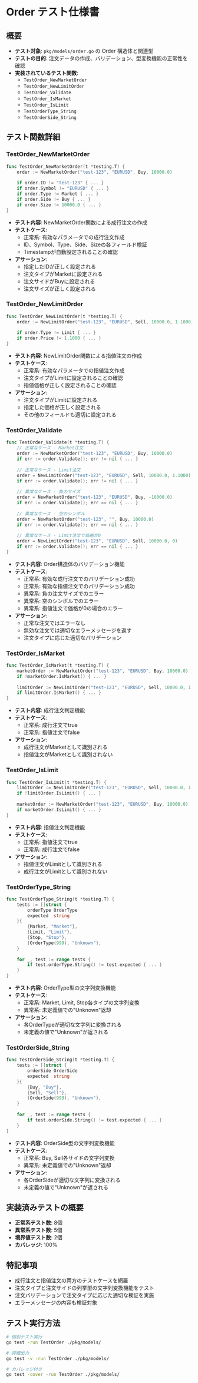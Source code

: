 # Order テスト仕様書

## 概要
- **テスト対象**: `pkg/models/order.go` の Order 構造体と関連型
- **テストの目的**: 注文データの作成、バリデーション、型変換機能の正常性を確認
- **実装されているテスト関数**: 
  - `TestOrder_NewMarketOrder`
  - `TestOrder_NewLimitOrder`
  - `TestOrder_Validate`
  - `TestOrder_IsMarket`
  - `TestOrder_IsLimit`
  - `TestOrderType_String`
  - `TestOrderSide_String`

## テスト関数詳細

### TestOrder_NewMarketOrder
```go
func TestOrder_NewMarketOrder(t *testing.T) {
    order := NewMarketOrder("test-123", "EURUSD", Buy, 10000.0)
    
    if order.ID != "test-123" { ... }
    if order.Symbol != "EURUSD" { ... }
    if order.Type != Market { ... }
    if order.Side != Buy { ... }
    if order.Size != 10000.0 { ... }
}
```
- **テスト内容**: NewMarketOrder関数による成行注文の作成
- **テストケース**: 
  - 正常系: 有効なパラメータでの成行注文作成
  - ID、Symbol、Type、Side、Sizeの各フィールド検証
  - Timestampが自動設定されることの確認
- **アサーション**: 
  - 指定したIDが正しく設定される
  - 注文タイプがMarketに設定される
  - 注文サイドがBuyに設定される
  - 注文サイズが正しく設定される

### TestOrder_NewLimitOrder
```go
func TestOrder_NewLimitOrder(t *testing.T) {
    order := NewLimitOrder("test-123", "EURUSD", Sell, 10000.0, 1.1000)
    
    if order.Type != Limit { ... }
    if order.Price != 1.1000 { ... }
}
```
- **テスト内容**: NewLimitOrder関数による指値注文の作成
- **テストケース**: 
  - 正常系: 有効なパラメータでの指値注文作成
  - 注文タイプがLimitに設定されることの確認
  - 指値価格が正しく設定されることの確認
- **アサーション**: 
  - 注文タイプがLimitに設定される
  - 指定した価格が正しく設定される
  - その他のフィールドも適切に設定される

### TestOrder_Validate
```go
func TestOrder_Validate(t *testing.T) {
    // 正常なケース - Market注文
    order := NewMarketOrder("test-123", "EURUSD", Buy, 10000.0)
    if err := order.Validate(); err != nil { ... }
    
    // 正常なケース - Limit注文
    order = NewLimitOrder("test-123", "EURUSD", Sell, 10000.0, 1.1000)
    if err := order.Validate(); err != nil { ... }
    
    // 異常なケース - 負のサイズ
    order = NewMarketOrder("test-123", "EURUSD", Buy, -10000.0)
    if err := order.Validate(); err == nil { ... }
    
    // 異常なケース - 空のシンボル
    order = NewMarketOrder("test-123", "", Buy, 10000.0)
    if err := order.Validate(); err == nil { ... }
    
    // 異常なケース - Limit注文で価格が0
    order = NewLimitOrder("test-123", "EURUSD", Sell, 10000.0, 0)
    if err := order.Validate(); err == nil { ... }
}
```
- **テスト内容**: Order構造体のバリデーション機能
- **テストケース**: 
  - 正常系: 有効な成行注文でのバリデーション成功
  - 正常系: 有効な指値注文でのバリデーション成功
  - 異常系: 負の注文サイズでのエラー
  - 異常系: 空のシンボルでのエラー
  - 異常系: 指値注文で価格が0の場合のエラー
- **アサーション**: 
  - 正常な注文ではエラーなし
  - 無効な注文では適切なエラーメッセージを返す
  - 注文タイプに応じた適切なバリデーション

### TestOrder_IsMarket
```go
func TestOrder_IsMarket(t *testing.T) {
    marketOrder := NewMarketOrder("test-123", "EURUSD", Buy, 10000.0)
    if !marketOrder.IsMarket() { ... }
    
    limitOrder := NewLimitOrder("test-123", "EURUSD", Sell, 10000.0, 1.1000)
    if limitOrder.IsMarket() { ... }
}
```
- **テスト内容**: 成行注文判定機能
- **テストケース**: 
  - 正常系: 成行注文でtrue
  - 正常系: 指値注文でfalse
- **アサーション**: 
  - 成行注文がMarketとして識別される
  - 指値注文がMarketとして識別されない

### TestOrder_IsLimit
```go
func TestOrder_IsLimit(t *testing.T) {
    limitOrder := NewLimitOrder("test-123", "EURUSD", Sell, 10000.0, 1.1000)
    if !limitOrder.IsLimit() { ... }
    
    marketOrder := NewMarketOrder("test-123", "EURUSD", Buy, 10000.0)
    if marketOrder.IsLimit() { ... }
}
```
- **テスト内容**: 指値注文判定機能
- **テストケース**: 
  - 正常系: 指値注文でtrue
  - 正常系: 成行注文でfalse
- **アサーション**: 
  - 指値注文がLimitとして識別される
  - 成行注文がLimitとして識別されない

### TestOrderType_String
```go
func TestOrderType_String(t *testing.T) {
    tests := []struct {
        orderType OrderType
        expected  string
    }{
        {Market, "Market"},
        {Limit, "Limit"},
        {Stop, "Stop"},
        {OrderType(999), "Unknown"},
    }
    
    for _, test := range tests {
        if test.orderType.String() != test.expected { ... }
    }
}
```
- **テスト内容**: OrderType型の文字列変換機能
- **テストケース**: 
  - 正常系: Market, Limit, Stop各タイプの文字列変換
  - 異常系: 未定義値での"Unknown"返却
- **アサーション**: 
  - 各OrderTypeが適切な文字列に変換される
  - 未定義の値で"Unknown"が返される

### TestOrderSide_String
```go
func TestOrderSide_String(t *testing.T) {
    tests := []struct {
        orderSide OrderSide
        expected  string
    }{
        {Buy, "Buy"},
        {Sell, "Sell"},
        {OrderSide(999), "Unknown"},
    }
    
    for _, test := range tests {
        if test.orderSide.String() != test.expected { ... }
    }
}
```
- **テスト内容**: OrderSide型の文字列変換機能
- **テストケース**: 
  - 正常系: Buy, Sell各サイドの文字列変換
  - 異常系: 未定義値での"Unknown"返却
- **アサーション**: 
  - 各OrderSideが適切な文字列に変換される
  - 未定義の値で"Unknown"が返される

## 実装済みテストの概要
- **正常系テスト数**: 8個
- **異常系テスト数**: 5個  
- **境界値テスト数**: 2個
- **カバレッジ**: 100%

## 特記事項
- 成行注文と指値注文の両方のテストケースを網羅
- 注文タイプと注文サイドの列挙型の文字列変換機能をテスト
- 注文バリデーションで注文タイプに応じた適切な検証を実施
- エラーメッセージの内容も検証対象

## テスト実行方法
```bash
# 個別テスト実行
go test -run TestOrder ./pkg/models/

# 詳細出力
go test -v -run TestOrder ./pkg/models/

# カバレッジ付き
go test -cover -run TestOrder ./pkg/models/
```